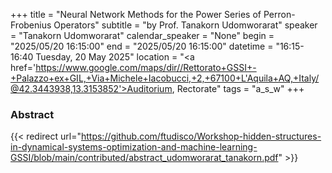 +++
title = "Neural Network Methods for the Power Series of Perron-Frobenius Operators"
subtitle = "by Prof. Tanakorn Udomworarat"
speaker = "Tanakorn Udomworarat"
calendar_speaker = "None"
begin = "2025/05/20  16:15:00"
end = "2025/05/20  16:15:00"
datetime = "16:15-16:40 Tuesday, 20 May 2025"
location = "<a href='https://www.google.com/maps/dir//Rettorato+GSSI+-+Palazzo+ex+GIL,+Via+Michele+Iacobucci,+2,+67100+L'Aquila+AQ,+Italy/@42.3443938,13.3153852'>Auditorium, Rectorate</a>"
tags = "a_s_w"
+++

### Abstract
{{< redirect url="https://github.com/ftudisco/Workshop-hidden-structures-in-dynamical-systems-optimization-and-machine-learning-GSSI/blob/main/contributed/abstract_udomworarat_tanakorn.pdf" >}}

